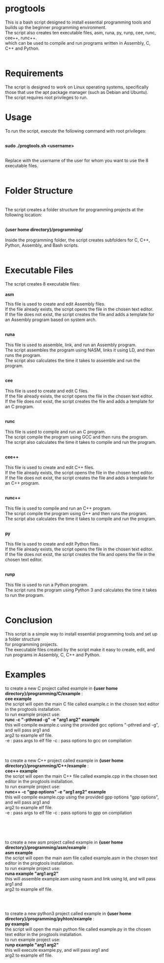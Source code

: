 # progtools

This is a bash script designed to install essential programming tools and builds up the beginner programming environment.<br>
The script also creates ten executable files, asm, runa, py, runp, cee, runc, cee++, runc++.<br>
which can be used to compile and run programs written in Assembly, C, C++ and Python.<br><br>

# Requirements

The script is designed to work on Linux operating systems, specifically those that use the apt package manager (such as Debian and Ubuntu).<br>
The script requires root privileges to run.

# Usage

To run the script, execute the following command with root privileges:<br><br>

**sudo ./progtools.sh \<username\>**<br><br>

Replace <username> with the username of the user for whom you want to use the 8 executable files.<br><br>

# Folder Structure
<br>
The script creates a folder structure for programming projects at the following location:
<br><br>
  
  **{user home directory}/programming/**
  <br><br>
Inside the programming folder, the script creates subfolders for C, C++, Python, Assembly, and Bash scripts.<br><br>
  
# Executable Files

The script creates 8 executable files:
<br><br>
**asm**<br>

This file is used to create and edit Assembly files.<br>
If the file already exists, the script opens the file in the chosen text editor. <br>
If the file does not exist, the script creates the file and adds a template for an Assembly program based on system arch.<br><br>

**runa**
<br><br>
This file is used to assemble, link, and run an Assembly program.<br>
The script assembles the program using NASM, links it using LD, and then runs the program.<br> 
The script also calculates the time it takes to assemble and run the program.<br><br>


**cee**
<br><br>
This file is used to create and edit C files.<br>
If the file already exists, the script opens the file in the chosen text editor. <br>
If the file does not exist, the script creates the file and adds a template for an C program.<br><br>


**runc**
<br><br>
This file is used to compile and run an C program.<br>
The script compile the program using GCC and then runs the program.<br> 
The script also calculates the time it takes to compile and run the program.<br><br>


**cee++**
<br><br>
This file is used to create and edit C++ files.<br>
If the file already exists, the script opens the file in the chosen text editor. <br>
If the file does not exist, the script creates the file and adds a template for an C++ program.<br><br>


**runc++**
<br><br>
This file is used to compile and run an C++ program.<br>
The script compile the program using G++ and then runs the program.<br> 
The script also calculates the time it takes to compile and run the program.<br><br>



**py**
<br><br>
This file is used to create and edit Python files. <br>
If the file already exists, the script opens the file in the chosen text editor. <br>
If the file does not exist, the script creates the file and opens the file in the chosen text editor.<br><br>


**runp**<br><br>
This file is used to run a Python program.<br>
The script runs the program using Python 3 and calculates the time it takes to run the program.<br><br>

# Conclusion

This script is a simple way to install essential programming tools and set up a folder structure <br>for programming projects.<br>
The executable files created by the script make it easy to create, edit, and run programs in Assembly, C, C++ and Python.


# Examples

to create a new C project called example in **{user home directory}/programming/C/example** : <br>
**cee example**
<br>
the script will open the main C file called example.c in the chosen text editor in the progtools installation.<br>
to run example project use:<br>
**runc -c "-pthread -g" -e "arg1 arg2" example**
<br> 
this will compile example.c using the provided gcc options "-pthred and -g", and will pass arg1 and <br> arg2 to example elf file.<br>
-e : pass args to elf file
-c : pass options to gcc on compilation
 <br><br><br>

 to create a new C++ project called example in **{user home directory}/programming/C++/example** : <br>
**cee++ example**
<br>
the script will open the main C++ file called example.cpp in the chosen text editor in the progtools installation.<br>
to run example project use:<br>
**runc++ -c "gpp options" -e "arg1 arg2" example**
<br> 
this will compile example.cpp using the provided gpp options "gpp options", and will pass arg1 and <br> arg2 to example elf file.<br>
-e : pass args to elf file
-c : pass options to gpp on compilation



<br><br><br>

to create a new asm project called example in **{user home directory}/programming/asm/example** : <br>
**asm example**
<br>
the script will open the main asm file called example.asm in the chosen text editor in the progtools installation.<br>
to run example project use:<br>
**runa example "arg1 arg2"**
<br> 
this will assemble example.asm using nasm and link using ld, and will pass arg1 and <br> arg2 to example elf file.<br>



<br><br>



to create a new python3 project called example in **{user home directory}/programming/pyhton/example** : <br>
**py example**
<br>
the script will open the main python file called example.py in the chosen text editor in the progtools installation.<br>
to run example project use:<br>
**runp example "arg1 arg2"**
<br> 
this will execute example.py, and will pass arg1 and <br> arg2 to example elf file.<br>


